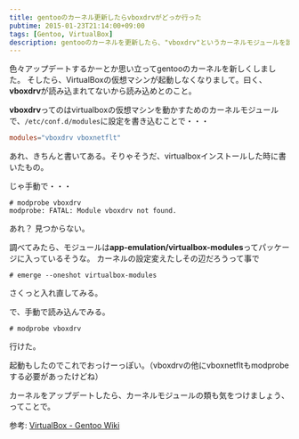 ```yaml
---
title: gentooのカーネル更新したらvboxdrvがどっか行った
pubtime: 2015-01-23T21:14:00+09:00
tags: [Gentoo, VirtualBox]
description: gentooのカーネルを更新したら、"vboxdrv"というカーネルモジュールを読み込めなくなってしまいました。この問題の解決方法です。
---
```


色々アップデートするかーとか思い立ってgentooのカーネルを新しくしました。
そしたら、VirtualBoxの仮想マシンが起動しなくなりまして。曰く、<strong>vboxdrv</strong>が読み込まれてないから読み込めとのこと。

**vboxdrv**ってのはvirtualboxの仮想マシンを動かすためのカーネルモジュールで、`/etc/conf.d/modules`に設定を書き込むことで・・・
``` toml
modules="vboxdrv vboxnetflt"
```
あれ、きちんと書いてある。そりゃそうだ、virtualboxインストールした時に書いたもの。

じゃ手動で・・・
```
# modprobe vboxdrv
modprobe: FATAL: Module vboxdrv not found.
```
あれ？ 見つからない。

調べてみたら、モジュールは**app-emulation/virtualbox-modules**ってパッケージに入っているそうな。
カーネルの設定変えたしその辺だろうって事で
```
# emerge --oneshot virtualbox-modules
```
さくっと入れ直してみる。

で、手動で読み込んでみる。
```
# modprobe vboxdrv
```
行けた。

起動もしたのでこれでおっけーっぽい。（vboxdrvの他にvboxnetfltもmodprobeする必要があったけどね）

カーネルをアップデートしたら、カーネルモジュールの類も気をつけましょう、ってことで。

参考: [VirtualBox - Gentoo Wiki](http://wiki.gentoo.org/wiki/VirtualBox#Running)

